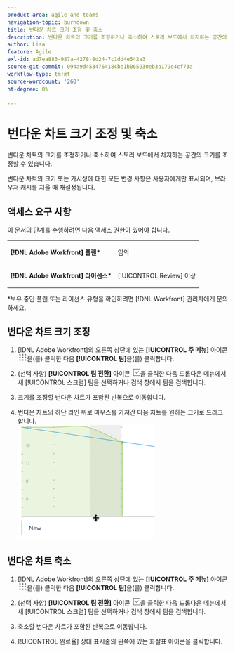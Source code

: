 ```yaml
---
product-area: agile-and-teams
navigation-topic: burndown
title: 번다운 차트 크기 조정 및 축소
description: 번다운 차트의 크기를 조정하거나 축소하여 스토리 보드에서 차지하는 공간의 크기를 조정할 수 있습니다.
author: Lisa
feature: Agile
exl-id: ad7ea883-987a-4278-8d24-7c1dd4e542a3
source-git-commit: 094a9d453476418cbe1b065930eb3a179e4cf73a
workflow-type: tm+mt
source-wordcount: '260'
ht-degree: 0%

---
```


# 번다운 차트 크기 조정 및 축소

번다운 차트의 크기를 조정하거나 축소하여 스토리 보드에서 차지하는 공간의 크기를 조정할 수 있습니다.

번다운 차트의 크기 또는 가시성에 대한 모든 변경 사항은 사용자에게만 표시되며, 브라우저 캐시를 지울 때 재설정됩니다.

## 액세스 요구 사항

이 문서의 단계를 수행하려면 다음 액세스 권한이 있어야 합니다.

<table style="table-layout:auto"> 
 <col> 
 </col> 
 <col> 
 </col> 
 <tbody> 
  <tr> 
   <td role="rowheader"><strong>[!DNL Adobe Workfront] 플랜*</strong></td> 
   <td> <p>임의</p> </td> 
  </tr> 
  <tr> 
   <td role="rowheader"><strong>[!DNL Adobe Workfront] 라이센스*</strong></td> 
   <td> <p>[!UICONTROL Review] 이상</p> </td> 
  </tr> 
 </tbody> 
</table>

&#42;보유 중인 플랜 또는 라이선스 유형을 확인하려면 [!DNL Workfront] 관리자에게 문의하세요.

## 번다운 차트 크기 조정

1. [!DNL Adobe Workfront]의 오른쪽 상단에 있는 **[!UICONTROL 주 메뉴]** 아이콘 ![](assets/main-menu-icon.png)을(를) 클릭한 다음 **[!UICONTROL 팀]**&#x200B;을(를) 클릭합니다.

1. (선택 사항) **[!UICONTROL 팀 전환]** 아이콘 ![팀 전환 아이콘](assets/switch-team-icon.png)을 클릭한 다음 드롭다운 메뉴에서 새 [!UICONTROL 스크럼] 팀을 선택하거나 검색 창에서 팀을 검색합니다.

1. 크기를 조정할 번다운 차트가 포함된 반복으로 이동합니다.
1. 번다운 차트의 하단 라인 위로 마우스를 가져간 다음 차트를 원하는 크기로 드래그합니다.\
   ![](assets/burndown-resize.png)

## 번다운 차트 축소

1. [!DNL Adobe Workfront]의 오른쪽 상단에 있는 **[!UICONTROL 주 메뉴]** 아이콘 ![](assets/main-menu-icon.png)을(를) 클릭한 다음 **[!UICONTROL 팀]**&#x200B;을(를) 클릭합니다.

1. (선택 사항) **[!UICONTROL 팀 전환]** 아이콘 ![팀 전환 아이콘](assets/switch-team-icon.png)을 클릭한 다음 드롭다운 메뉴에서 새 [!UICONTROL 스크럼] 팀을 선택하거나 검색 창에서 팀을 검색합니다.

1. 축소할 번다운 차트가 포함된 반복으로 이동합니다.
1. [!UICONTROL 완료율] 상태 표시줄의 왼쪽에 있는 화살표 아이콘을 클릭합니다.
